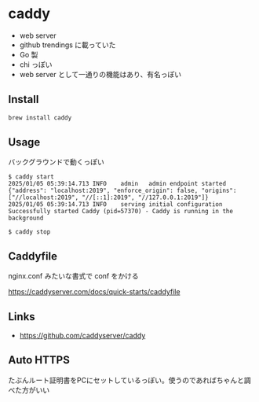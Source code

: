 # caddy

- web server
- github trendings に載っていた
- Go 製
- chi っぽい
- web server として一通りの機能はあり、有名っぽい

## Install
```bash
brew install caddy
```

## Usage
バックグラウンドで動くっぽい
```console
$ caddy start
2025/01/05 05:39:14.713	INFO	admin	admin endpoint started	{"address": "localhost:2019", "enforce_origin": false, "origins": ["//localhost:2019", "//[::1]:2019", "//127.0.0.1:2019"]}
2025/01/05 05:39:14.713	INFO	serving initial configuration
Successfully started Caddy (pid=57370) - Caddy is running in the background

$ caddy stop
```

## Caddyfile
nginx.conf みたいな書式で conf をかける

https://caddyserver.com/docs/quick-starts/caddyfile

## Links
- https://github.com/caddyserver/caddy

## Auto HTTPS
たぶんルート証明書をPCにセットしているっぽい。使うのであればちゃんと調べた方がいい

